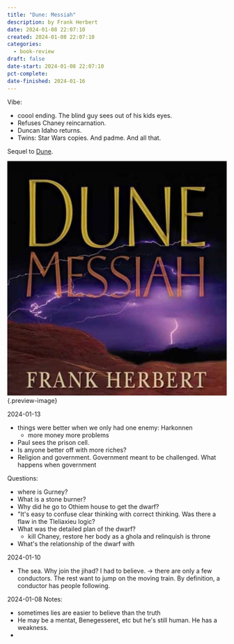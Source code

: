 ```yaml
---
title: "Dune: Messiah"
description: by Frank Herbert
date: 2024-01-08 22:07:10
created: 2024-01-08 22:07:10
categories:
  - book-review
draft: false
date-start: 2024-01-08 22:07:10
pct-complete: 
date-finished: 2024-01-16
---
```

Vibe:

- coool ending. The blind guy sees out of his kids eyes. 
- Refuses Chaney reincarnation. 
- Duncan Idaho returns. 
- Twins: Star Wars copies. And padme. And all that. 


Sequel to [Dune](dune.md).

![Dune Messiah](../img/book-dune-messiah.jpeg){.preview-image}

2024-01-13
- things were better when we only had one enemy:  Harkonnen
	- more money more problems
- Paul sees the prison cell. 
- Is anyone better off with more riches?
- Religion and government. Government meant to be challenged. What happens when government 

Questions:
- where is Gurney?
- What is a stone burner?
- Why did he go to Othiem house to get the dwarf?
- "It's easy to confuse clear thinking with correct thinking. Was there a flaw in the Tleliaxieu logic?
- What was the detailed plan of the dwarf? 
	- kill Chaney, restore her body as a ghola and relinquish is throne 
- What's the relationship of the dwarf with 


2024-01-10

- The sea. Why join the jihad? I had to believe. → there are only a few conductors. The rest want to jump on the moving train. By definition, a conductor has people following. 

2024-01-08
Notes:
- sometimes lies are easier to believe than the truth
- He may be a mentat, Benegesseret, etc but he's still human. He has a weakness. 
- 